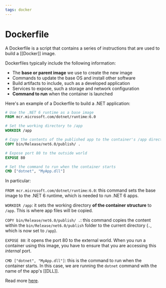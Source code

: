 ```yaml
---
tags: docker
---
```


# Dockerfile

A Dockerfile is a script that contains a series of instructions that are used to build a [[Docker]] image.

Dockerfiles typically include the following information:

- The **base or parent image** we use to create the new image
- Commands to update the base OS and install other software
- Build artifacts to include, such as a developed application
- Services to expose, such a storage and network configuration
- **Command to run** when the container is launched

Here's an example of a Dockerfile to build a .NET application:

```dockerfile
# Use the .NET 6 runtime as a base image
FROM mcr.microsoft.com/dotnet/runtime:6.0

# Set the working directory to /app
WORKDIR /app

# Copy the contents of the published app to the container's /app directory
COPY bin/Release/net6.0/publish/ .

# Expose port 80 to the outside world
EXPOSE 80

# Set the command to run when the container starts
CMD ["dotnet", "MyApp.dll"]
```

In particular:

`FROM mcr.microsoft.com/dotnet/runtime:6.0`: this command sets the base image to the .NET 6 runtime, which is needed to run .NET 6 apps.

`WORKDIR /app`: it sets the working directory **of the container structure** to `/app`. This is where app files will be copied.

`COPY bin/Release/net6.0/publish/ .`: this command copies the content within the `bin/Release/net6.0/publish` folder to the current directory (`.`, which is now set to `/app`).

`EXPOSE 80`: it opens the port 80 to the external world. When you run a container using this image, you have to ensure that you are accessing this *internal* port.

`CMD ["dotnet", "MyApp.dll"]`: this is the command to run when the container starts. In this case, we are running the `dotnet` command with the name of the app's [[DLL]].

Read more [here](https://docs.docker.com/engine/reference/builder/).
